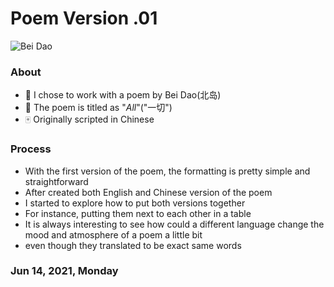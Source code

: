 # Poem Version .01

![Bei Dao](https://flet100.files.wordpress.com/2016/06/bei-dao-21.jpg?w=250)

### About

* 🎲 I chose to work with a poem by Bei Dao(北岛)
* 📜 The poem is titled as "*All*"("一切")
* 🀄️ Originally scripted in Chinese

### Process
- With the first version of the poem, the formatting is pretty simple and straightforward
- After created both English and Chinese version of the poem
- I started to explore how to put both versions together
- For instance, putting them next to each other in a table
- It is always interesting to see how could a different language change the mood and atmosphere of a poem a little bit
- even though they translated to be exact same words

### Jun 14, 2021, Monday
